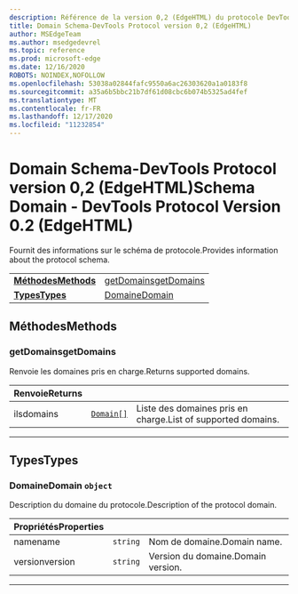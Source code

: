 ```yaml
---
description: Référence de la version 0,2 (EdgeHTML) du protocole DevTools pour le domaine de schéma. Fournit des informations sur le schéma de protocole.
title: Domain Schema-DevTools Protocol version 0,2 (EdgeHTML)
author: MSEdgeTeam
ms.author: msedgedevrel
ms.topic: reference
ms.prod: microsoft-edge
ms.date: 12/16/2020
ROBOTS: NOINDEX,NOFOLLOW
ms.openlocfilehash: 53038a02844fafc9550a6ac26303620a1a0183f8
ms.sourcegitcommit: a35a6b5bbc21b7df61d08cbc6b074b5325ad4fef
ms.translationtype: MT
ms.contentlocale: fr-FR
ms.lasthandoff: 12/17/2020
ms.locfileid: "11232854"
---
```

# <span data-ttu-id="a8f04-104">Domain Schema-DevTools Protocol version 0,2 (EdgeHTML)</span><span class="sxs-lookup"><span data-stu-id="a8f04-104">Schema Domain - DevTools Protocol Version 0.2 (EdgeHTML)</span></span>  

<span data-ttu-id="a8f04-105">Fournit des informations sur le schéma de protocole.</span><span class="sxs-lookup"><span data-stu-id="a8f04-105">Provides information about the protocol schema.</span></span>

| | |
|-|-|
| [**<span data-ttu-id="a8f04-106">Méthodes</span><span class="sxs-lookup"><span data-stu-id="a8f04-106">Methods</span></span>**](#methods) | [<span data-ttu-id="a8f04-107">getDomains</span><span class="sxs-lookup"><span data-stu-id="a8f04-107">getDomains</span></span>](#getdomains) |
| [**<span data-ttu-id="a8f04-108">Types</span><span class="sxs-lookup"><span data-stu-id="a8f04-108">Types</span></span>**](#types) | [<span data-ttu-id="a8f04-109">Domaine</span><span class="sxs-lookup"><span data-stu-id="a8f04-109">Domain</span></span>](#domain) |
## <span data-ttu-id="a8f04-110">Méthodes</span><span class="sxs-lookup"><span data-stu-id="a8f04-110">Methods</span></span>

### <span data-ttu-id="a8f04-111">getDomains</span><span class="sxs-lookup"><span data-stu-id="a8f04-111">getDomains</span></span>
<span data-ttu-id="a8f04-112">Renvoie les domaines pris en charge.</span><span class="sxs-lookup"><span data-stu-id="a8f04-112">Returns supported domains.</span></span>

<table>
    <thead>
        <tr>
            <th><span data-ttu-id="a8f04-113">Renvoie</span><span class="sxs-lookup"><span data-stu-id="a8f04-113">Returns</span></span></th>
            <th></th>
            <th></th>
        </tr>
    </thead>
    <tbody>
        <tr>
            <td><span data-ttu-id="a8f04-114">ils</span><span class="sxs-lookup"><span data-stu-id="a8f04-114">domains</span></span></td>
            <td><a href="#domain"><code class="flyout">Domain[]</code></a></td>
            <td><span data-ttu-id="a8f04-115">Liste des domaines pris en charge.</span><span class="sxs-lookup"><span data-stu-id="a8f04-115">List of supported domains.</span></span></td>
        </tr>
    </tbody>
</table>
</p>

---

## <span data-ttu-id="a8f04-116">Types</span><span class="sxs-lookup"><span data-stu-id="a8f04-116">Types</span></span>

### <a name="domain"></a> <span data-ttu-id="a8f04-117">Domaine</span><span class="sxs-lookup"><span data-stu-id="a8f04-117">Domain</span></span> `object`

<span data-ttu-id="a8f04-118">Description du domaine du protocole.</span><span class="sxs-lookup"><span data-stu-id="a8f04-118">Description of the protocol domain.</span></span>

<table>
    <thead>
        <tr>
            <th><span data-ttu-id="a8f04-119">Propriétés</span><span class="sxs-lookup"><span data-stu-id="a8f04-119">Properties</span></span></th>
            <th></th>
            <th></th>
        </tr>
    </thead>
    <tbody>
        <tr>
            <td><span data-ttu-id="a8f04-120">name</span><span class="sxs-lookup"><span data-stu-id="a8f04-120">name</span></span></td>
            <td><code class="flyout">string</code></td>
            <td><span data-ttu-id="a8f04-121">Nom de domaine.</span><span class="sxs-lookup"><span data-stu-id="a8f04-121">Domain name.</span></span></td>
        </tr>
        <tr>
            <td><span data-ttu-id="a8f04-122">version</span><span class="sxs-lookup"><span data-stu-id="a8f04-122">version</span></span></td>
            <td><code class="flyout">string</code></td>
            <td><span data-ttu-id="a8f04-123">Version du domaine.</span><span class="sxs-lookup"><span data-stu-id="a8f04-123">Domain version.</span></span></td>
        </tr>
    </tbody>
</table>
</p>

---

